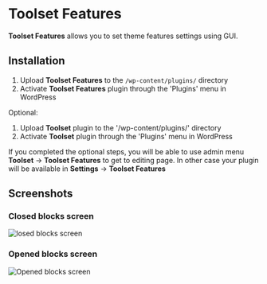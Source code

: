 Toolset Features
=========================

**Toolset Features** allows you to set theme features settings using GUI.

## Installation

1. Upload **Toolset Features** to the `/wp-content/plugins/` directory
2. Activate **Toolset Features** plugin through the 'Plugins' menu in WordPress

Optional:
1. Upload **Toolset** plugin to the '/wp-content/plugins/' directory
2. Activate **Toolset** plugin through the 'Plugins' menu in WordPress

If you completed the optional steps, you will be able to use admin menu **Toolset** -> **Toolset Features** to get to editing page. In other case your plugin will be available in **Settings** -> **Toolset Features**

## Screenshots
### Closed blocks screen
![losed blocks screen](https://github.com/kaok/toolset-features/blob/master/screenshots/closed.png)

### Opened blocks screen
![Opened blocks screen](https://github.com/kaok/toolset-features/blob/master/screenshots/opened.png)
